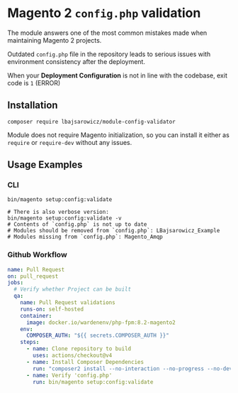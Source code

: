 # Magento 2 `config.php` validation

The module answers one of the most common mistakes made when maintaining Magento 2 projects.

Outdated `config.php` file in the repository leads to serious issues with environment consistency after the deployment.

When your **Deployment Configuration** is not in line with the codebase, exit code is `1` (ERROR)

## Installation

```shell
composer require lbajsarowicz/module-config-validator
```

Module does not require Magento initialization, so you can install it either as `require` or `require-dev` without any issues.

## Usage Examples

### CLI

```shell
bin/magento setup:config:validate

# There is also verbose version:
bin/magento setup:config:validate -v
# Contents of `config.php` is not up to date
# Modules should be removed from `config.php`: LBajsarowicz_Example
# Modules missing from `config.php`: Magento_Amqp
```

### Github Workflow

```yaml
name: Pull Request
on: pull_request
jobs:
  # Verify whether Project can be built
  qa:
    name: Pull Request validations
    runs-on: self-hosted
    container:
      image: docker.io/wardenenv/php-fpm:8.2-magento2
    env:
      COMPOSER_AUTH: "${{ secrets.COMPOSER_AUTH }}"
    steps:
      - name: Clone repository to build
        uses: actions/checkout@v4
      - name: Install Composer Dependencies
        run: "composer2 install --no-interaction --no-progress --no-dev --prefer-dist"
      - name: Verify 'config.php'
        run: bin/magento setup:config:validate
```
